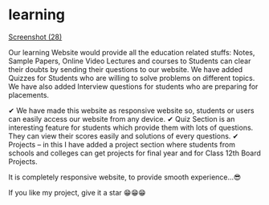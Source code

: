 # learning
[Screenshot (28)](https://user-images.githubusercontent.com/129665472/229406040-91157660-3933-4ba4-b446-31b16b162efe.png)
 
Our learning Website would provide all the education related stuffs:
Notes, Sample Papers, Online Video Lectures and courses to Students can clear their doubts
by sending their questions to our website. We have added Quizzes for Students
who are willing to solve problems on different topics. We have also added
Interview questions for students who are preparing for placements.

✔ We have made this website as responsive website so, students or users can
easily access our website from any device.
✔ Quiz Section is an interesting feature for students which provide them with
lots of questions. They can view their scores easily and solutions of every questions.
✔ Projects – in this I have added a project section where students from schools and
colleges can get projects for final year and for Class 12th Board Projects.

It is completely responsive website, to provide smooth experience...😎

If you like my project, give it a star 😁😁😁

